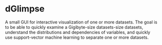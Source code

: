 dGlimpse
========

A small GUI for interactive visualization of one or more datasets. The goal is to be able to quickly examine a Gigibyte-size datasets-size datasets, understand the distributions and dependencies of variables, and quickly use support-vector machine learning to separate one or more datasets. 

